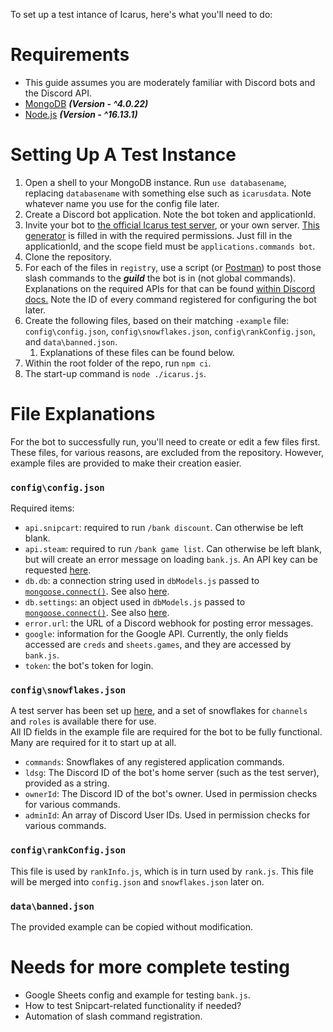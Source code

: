 To set up a test intance of Icarus, here's what you'll need to do:

# Requirements
- This guide assumes you are moderately familiar with Discord bots and the Discord API.
- [MongoDB](https://www.mongodb.com/) ***(Version - ^4.0.22)***
- [Node.js](https://nodejs.org/) ***(Version - ^16.13.1)***

# Setting Up A Test Instance
1. Open a shell to your MongoDB instance. Run `use databasename`, replacing `databasename` with something else such as `icarusdata`. Note whatever name you use for the config file later.
2. Create a Discord bot application. Note the bot token and applicationId.
3. Invite your bot to [the official Icarus test server](https://discord.gg/BANbkb22Km), or your own server. [This generator](https://discordapi.com/permissions.html#1099511492566) is filled in with the required permissions. Just fill in the applicationId, and the scope field must be `applications.commands bot`.
4. Clone the repository.
5. For each of the files in `registry`, use a script (or [Postman](https://www.postman.com/downloads/)) to post those slash commands to the ***guild*** the bot is in (not global commands). Explanations on the required APIs for that can be found [within Discord docs.](https://discord.com/developers/docs/interactions/application-commands#making-a-guild-command) Note the ID of every command registered for configuring the bot later.
6. Create the following files, based on their matching `-example` file: `config\config.json`, `config\snowflakes.json`, `config\rankConfig.json`, and `data\banned.json`.
    1. Explanations of these files can be found below.
7. Within the root folder of the repo, run `npm ci`.
8. The start-up command is `node ./icarus.js`.

# File Explanations
For the bot to successfully run, you'll need to create or edit a few files first. These files, for various reasons, are excluded from the repository. However, example files are provided to make their creation easier.

### `config\config.json`
Required items:

- `api.snipcart`: required to run `/bank discount`. Can otherwise be left blank.
- `api.steam`: required to run `/bank game list`. Can otherwise be left blank, but will create an error message on loading `bank.js`. An API key can be requested [here](https://steamcommunity.com/dev/apikey).
- `db.db`: a connection string used in `dbModels.js` passed to [`mongoose.connect()`](https://mongoosejs.com/docs/5.x/docs/api/mongoose.html#mongoose_Mongoose-connect). See also [here](https://mongoosejs.com/docs/5.x/docs/connections.html).
- `db.settings`: an object used in `dbModels.js` passed to [`mongoose.connect()`](https://mongoosejs.com/docs/5.x/docs/api/mongoose.html#mongoose_Mongoose-connect). See also [here](https://mongoosejs.com/docs/5.x/docs/connections.html).
- `error.url`: the URL of a Discord webhook for posting error messages.
- `google`: information for the Google API. Currently, the only fields accessed are `creds` and `sheets.games`, and they are accessed by `bank.js`.
- `token`: the bot's token for login.

### `config\snowflakes.json`
A test server has been set up [here](https://discord.gg/BANbkb22Km), and a set of snowflakes for `channels` and `roles` is available there for use.  
All ID fields in the example file are required for the bot to be fully functional. Many are required for it to start up at all.
- `commands`: Snowflakes of any registered application commands.
- `ldsg`: The Discord ID of the bot's home server (such as the test server), provided as a string.
- `ownerId`: The Discord ID of the bot's owner. Used in permission checks for various commands.
- `adminId`: An array of Discord User IDs. Used in permission checks for various commands.

### `config\rankConfig.json`
This file is used by `rankInfo.js`, which is in turn used by `rank.js`. This file will be merged into `config.json` and `snowflakes.json` later on.

### `data\banned.json`
The provided example can be copied without modification.

# Needs for more complete testing
- Google Sheets config and example for testing `bank.js`.
- How to test Snipcart-related functionality if needed?
- Automation of slash command registration.
